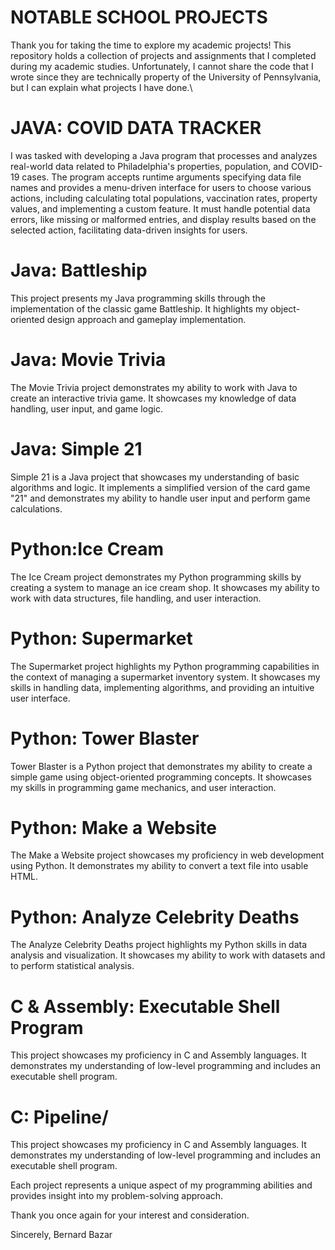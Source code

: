 # NOTABLE SCHOOL PROJECTS 
Thank you for taking the time to explore my academic projects! This repository holds a collection of projects and assignments that I completed during my academic studies. 
Unfortunately, I cannot share the code that I wrote since they are technically property of the University of Pennsylvania, but I can explain what projects I have done.\

# JAVA: COVID DATA TRACKER
I was tasked with developing a Java program that processes and analyzes real-world data related to Philadelphia's properties, population, and COVID-19 cases. The program accepts runtime arguments specifying data file names and provides a menu-driven interface for users to choose various actions, including calculating total populations, vaccination rates, property values, and implementing a custom feature. It must handle potential data errors, like missing or malformed entries, and display results based on the selected action, facilitating data-driven insights for users.

# Java: Battleship 
This project presents my Java programming skills through the implementation of the classic game Battleship. It highlights my object-oriented design approach and gameplay implementation.

# Java: Movie Trivia 
The Movie Trivia project demonstrates my ability to work with Java to create an interactive trivia game. It showcases my knowledge of data handling, user input, and game logic.

# Java: Simple 21 
Simple 21 is a Java project that showcases my understanding of basic algorithms and logic. It implements a simplified version of the card game "21" and demonstrates my ability to handle user input and perform game calculations.

# Python:Ice Cream 
The Ice Cream project demonstrates my Python programming skills by creating a system to manage an ice cream shop. It showcases my ability to work with data structures, file handling, and user interaction.

# Python: Supermarket 
The Supermarket project highlights my Python programming capabilities in the context of managing a supermarket inventory system. It showcases my skills in handling data, implementing algorithms, and providing an intuitive user interface.

# Python: Tower Blaster 
Tower Blaster is a Python project that demonstrates my ability to create a simple game using object-oriented programming concepts. It showcases my skills in programming game mechanics, and user interaction.

# Python: Make a Website 
The Make a Website project showcases my proficiency in web development using Python. It demonstrates my ability to convert a text file into usable HTML.

# Python: Analyze Celebrity Deaths 
The Analyze Celebrity Deaths project highlights my Python skills in data analysis and visualization. It showcases my ability to work with datasets and to perform statistical analysis.

# C & Assembly: Executable Shell Program 
This project showcases my proficiency in C and Assembly languages. It demonstrates my understanding of low-level programming and includes an executable shell program.

# C: Pipeline/
This project showcases my proficiency in C and Assembly languages. It demonstrates my understanding of low-level programming and includes an executable shell program.

Each project represents a unique aspect of my programming abilities and provides insight into my problem-solving approach.

Thank you once again for your interest and consideration.

Sincerely, Bernard Bazar
